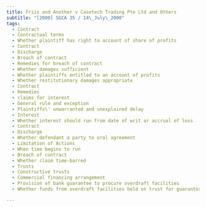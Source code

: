 ```yaml
---
title: Friis and Another v Casetech Trading Pte Ltd and Others 
subtitle: "[2000] SGCA 35 / 14\_July\_2000"
tags:
  - Contract
  - Contractual terms
  - Whether plaintiff has right to account of share of profits
  - Contract
  - Discharge
  - Breach of contract
  - Remedies for breach of contract
  - Whether damages sufficient
  - Whether plaintiffs entitled to an account of profits
  - Whether restitutionary damages appropriate
  - Contract
  - Remedies
  - claims for interest
  - General rule and exception
  - Plaintiffs\' unwarranted and unexplained delay
  - Interest
  - Whether interest should run from date of writ or accrual of loss
  - Contract
  - Discharge
  - Whether defendant a party to oral agreement
  - Limitation of Actions
  - When time begins to run
  - Breach of contract
  - Whether claim time-barred
  - Trusts
  - Constructive trusts
  - Commercial financing arrangement
  - Provision of bank guarantee to procure overdraft facilities
  - Whether funds from overdraft facilities held on trust for guarantor

---
```


